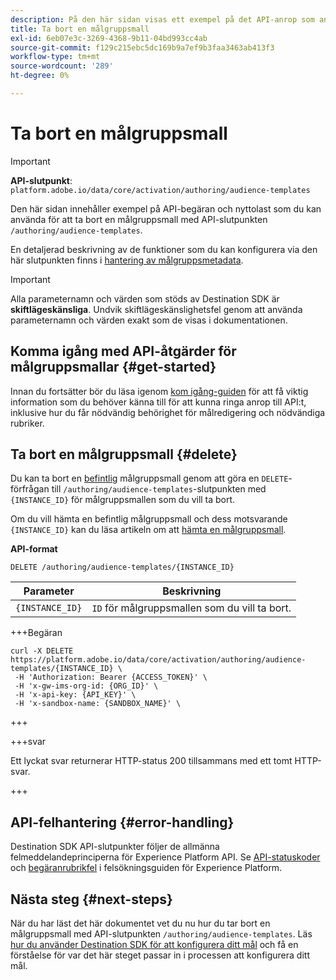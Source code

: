 ```yaml
---
description: På den här sidan visas ett exempel på det API-anrop som används för att ta bort en befintlig målgruppsmall via Adobe Experience Platform Destination SDK.
title: Ta bort en målgruppsmall
exl-id: 6eb07e3c-3269-4368-9b11-04bd993cc4ab
source-git-commit: f129c215ebc5dc169b9a7ef9b3faa3463ab413f3
workflow-type: tm+mt
source-wordcount: '289'
ht-degree: 0%

---
```


# Ta bort en målgruppsmall

>[!IMPORTANT]
>
>**API-slutpunkt**: `platform.adobe.io/data/core/activation/authoring/audience-templates`

Den här sidan innehåller exempel på API-begäran och nyttolast som du kan använda för att ta bort en målgruppsmall med API-slutpunkten `/authoring/audience-templates`.

En detaljerad beskrivning av de funktioner som du kan konfigurera via den här slutpunkten finns i [hantering av målgruppsmetadata](../functionality/audience-metadata-management.md).

>[!IMPORTANT]
>
>Alla parameternamn och värden som stöds av Destination SDK är **skiftlägeskänsliga**. Undvik skiftlägeskänslighetsfel genom att använda parameternamn och värden exakt som de visas i dokumentationen.

## Komma igång med API-åtgärder för målgruppsmallar {#get-started}

Innan du fortsätter bör du läsa igenom [kom igång-guiden](../getting-started.md) för att få viktig information som du behöver känna till för att kunna ringa anrop till API:t, inklusive hur du får nödvändig behörighet för målredigering och nödvändiga rubriker.

## Ta bort en målgruppsmall {#delete}

Du kan ta bort en [befintlig](create-audience-template.md) målgruppsmall genom att göra en `DELETE`-förfrågan till `/authoring/audience-templates`-slutpunkten med `{INSTANCE_ID}` för målgruppsmallen som du vill ta bort.

Om du vill hämta en befintlig målgruppsmall och dess motsvarande `{INSTANCE_ID}` kan du läsa artikeln om att [hämta en målgruppsmall](retrieve-audience-template.md).

**API-format**

```http
DELETE /authoring/audience-templates/{INSTANCE_ID}
```

| Parameter | Beskrivning |
| --------- | ----------- |
| `{INSTANCE_ID}` | `ID` för målgruppsmallen som du vill ta bort. |

+++Begäran

```shell
curl -X DELETE https://platform.adobe.io/data/core/activation/authoring/audience-templates/{INSTANCE_ID} \
 -H 'Authorization: Bearer {ACCESS_TOKEN}' \
 -H 'x-gw-ims-org-id: {ORG_ID}' \
 -H 'x-api-key: {API_KEY}' \
 -H 'x-sandbox-name: {SANDBOX_NAME}' \
```

+++

+++svar

Ett lyckat svar returnerar HTTP-status 200 tillsammans med ett tomt HTTP-svar.

+++

## API-felhantering {#error-handling}

Destination SDK API-slutpunkter följer de allmänna felmeddelandeprinciperna för Experience Platform API. Se [API-statuskoder](../../../landing/troubleshooting.md#api-status-codes) och [begäranrubrikfel](../../../landing/troubleshooting.md#request-header-errors) i felsökningsguiden för Experience Platform.

## Nästa steg {#next-steps}

När du har läst det här dokumentet vet du nu hur du tar bort en målgruppsmall med API-slutpunkten `/authoring/audience-templates`. Läs [hur du använder Destination SDK för att konfigurera ditt mål](../guides/configure-destination-instructions.md) och få en förståelse för var det här steget passar in i processen att konfigurera ditt mål.
